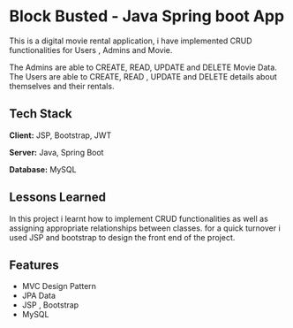 
# Block Busted - Java Spring boot App

This is a digital movie rental application, i have implemented CRUD functionalities for Users , Admins and Movie.

The Admins are able to CREATE, READ, UPDATE and DELETE Movie Data.
The Users are able to CREATE, READ , UPDATE and DELETE details about themselves and their rentals.
## Tech Stack

**Client:** JSP, Bootstrap, JWT

**Server:** Java, Spring Boot

**Database:** MySQL


## Lessons Learned

In this project i learnt how to implement CRUD functionalities as well as assigning appropriate relationships between classes. for a quick turnover i used JSP and bootstrap to design the front end of the project.


## Features

- MVC Design Pattern
- JPA Data 
- JSP , Bootstrap
- MySQL

